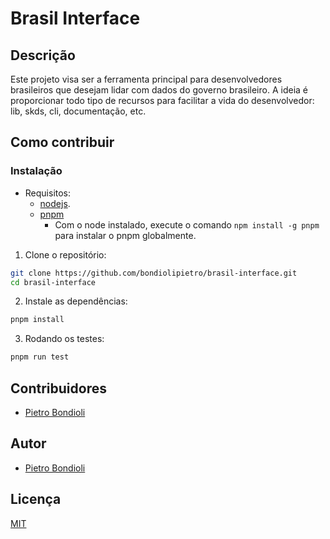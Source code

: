 # Brasil Interface

## Descrição

Este projeto visa ser a ferramenta principal para desenvolvedores brasileiros que desejam lidar com dados do governo brasileiro. A ideia é proporcionar todo tipo de recursos para facilitar a vida do desenvolvedor: lib, skds, cli, documentação, etc.

## Como contribuir

### Instalação

- Requisitos:
  - [nodejs](https://nodejs.org/en/).
  - [pnpm](https://pnpm.io/)
    - Com o node instalado, execute o comando `npm install -g pnpm` para instalar o pnpm globalmente.

1. Clone o repositório:

```bash
git clone https://github.com/bondiolipietro/brasil-interface.git
cd brasil-interface
```

2. Instale as dependências:

```bash
pnpm install
```

3. Rodando os testes:

```bash
pnpm run test
```

## Contribuidores

- [Pietro Bondioli](https://pietrobondioli.com.br/)

## Autor

- [Pietro Bondioli](https://pietrobondioli.com.br/)

## Licença

[MIT](./LICENSE.md)

